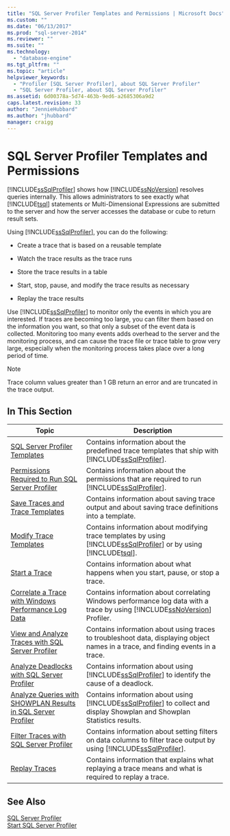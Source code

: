 ```yaml
---
title: "SQL Server Profiler Templates and Permissions | Microsoft Docs"
ms.custom: ""
ms.date: "06/13/2017"
ms.prod: "sql-server-2014"
ms.reviewer: ""
ms.suite: ""
ms.technology: 
  - "database-engine"
ms.tgt_pltfrm: ""
ms.topic: "article"
helpviewer_keywords: 
  - "Profiler [SQL Server Profiler], about SQL Server Profiler"
  - "SQL Server Profiler, about SQL Server Profiler"
ms.assetid: 6d00378a-5d74-463b-9ed6-a2685306a9d2
caps.latest.revision: 33
author: "JennieHubbard"
ms.author: "jhubbard"
manager: craigg
---
```

# SQL Server Profiler Templates and Permissions
  [!INCLUDE[ssSqlProfiler](../../includes/sssqlprofiler-md.md)] shows how [!INCLUDE[ssNoVersion](../../includes/ssnoversion-md.md)] resolves queries internally. This allows administrators to see exactly what [!INCLUDE[tsql](../../includes/tsql-md.md)] statements or Multi-Dimensional Expressions are submitted to the server and how the server accesses the database or cube to return result sets.  
  
 Using [!INCLUDE[ssSqlProfiler](../../includes/sssqlprofiler-md.md)], you can do the following:  
  
-   Create a trace that is based on a reusable template  
  
-   Watch the trace results as the trace runs  
  
-   Store the trace results in a table  
  
-   Start, stop, pause, and modify the trace results as necessary  
  
-   Replay the trace results  
  
 Use [!INCLUDE[ssSqlProfiler](../../includes/sssqlprofiler-md.md)] to monitor only the events in which you are interested. If traces are becoming too large, you can filter them based on the information you want, so that only a subset of the event data is collected. Monitoring too many events adds overhead to the server and the monitoring process, and can cause the trace file or trace table to grow very large, especially when the monitoring process takes place over a long period of time.  
  
> [!NOTE]  
>  Trace column values greater than 1 GB return an error and are truncated in the trace output.  
  
## In This Section  
  
|Topic|Description|  
|-----------|-----------------|  
|[SQL Server Profiler Templates](sql-server-profiler-templates.md)|Contains information about the predefined trace templates that ship with [!INCLUDE[ssSqlProfiler](../../includes/sssqlprofiler-md.md)].|  
|[Permissions Required to Run SQL Server Profiler](permissions-required-to-run-sql-server-profiler.md)|Contains information about the permissions that are required to run [!INCLUDE[ssSqlProfiler](../../includes/sssqlprofiler-md.md)].|  
|[Save Traces and Trace Templates](save-traces-and-trace-templates.md)|Contains information about saving trace output and about saving trace definitions into a template.|  
|[Modify Trace Templates](modify-trace-templates.md)|Contains information about modifying trace templates by using [!INCLUDE[ssSqlProfiler](../../includes/sssqlprofiler-md.md)] or by using [!INCLUDE[tsql](../../includes/tsql-md.md)].|  
|[Start a Trace](start-a-trace.md)|Contains information about what happens when you start, pause, or stop a trace.|  
|[Correlate a Trace with Windows Performance Log Data](correlate-a-trace-with-windows-performance-log-data.md)|Contains information about correlating Windows performance log data with a trace by using [!INCLUDE[ssNoVersion](../../includes/ssnoversion-md.md)] Profiler.|  
|[View and Analyze Traces with SQL Server Profiler](view-and-analyze-traces-with-sql-server-profiler.md)|Contains information about using traces to troubleshoot data, displaying object names in a trace, and finding events in a trace.|  
|[Analyze Deadlocks with SQL Server Profiler](analyze-deadlocks-with-sql-server-profiler.md)|Contains information about using [!INCLUDE[ssSqlProfiler](../../includes/sssqlprofiler-md.md)] to identify the cause of a deadlock.|  
|[Analyze Queries with SHOWPLAN Results in SQL Server Profiler](analyze-queries-with-showplan-results-in-sql-server-profiler.md)|Contains information about using [!INCLUDE[ssSqlProfiler](../../includes/sssqlprofiler-md.md)] to collect and display Showplan and Showplan Statistics results.|  
|[Filter Traces with SQL Server Profiler](filter-traces-with-sql-server-profiler.md)|Contains information about setting filters on data columns to filter trace output by using [!INCLUDE[ssSqlProfiler](../../includes/sssqlprofiler-md.md)].|  
|[Replay Traces](replay-traces.md)|Contains information that explains what replaying a trace means and what is required to replay a trace.|  
  
## See Also  
 [SQL Server Profiler](sql-server-profiler.md)   
 [Start SQL Server Profiler](start-sql-server-profiler.md)  
  
  